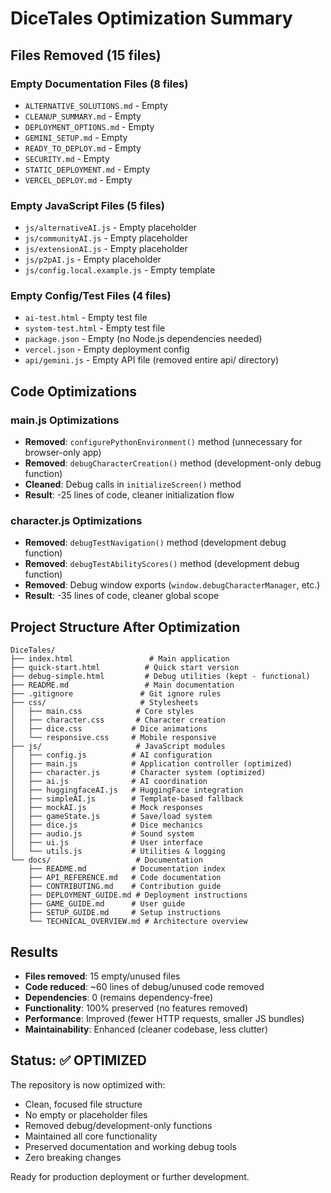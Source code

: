 # DiceTales Optimization Summary

## Files Removed (15 files)

### Empty Documentation Files (8 files)
- `ALTERNATIVE_SOLUTIONS.md` - Empty
- `CLEANUP_SUMMARY.md` - Empty  
- `DEPLOYMENT_OPTIONS.md` - Empty
- `GEMINI_SETUP.md` - Empty
- `READY_TO_DEPLOY.md` - Empty
- `SECURITY.md` - Empty
- `STATIC_DEPLOYMENT.md` - Empty
- `VERCEL_DEPLOY.md` - Empty

### Empty JavaScript Files (5 files)
- `js/alternativeAI.js` - Empty placeholder
- `js/communityAI.js` - Empty placeholder
- `js/extensionAI.js` - Empty placeholder  
- `js/p2pAI.js` - Empty placeholder
- `js/config.local.example.js` - Empty template

### Empty Config/Test Files (4 files)
- `ai-test.html` - Empty test file
- `system-test.html` - Empty test file
- `package.json` - Empty (no Node.js dependencies needed)
- `vercel.json` - Empty deployment config
- `api/gemini.js` - Empty API file (removed entire api/ directory)

## Code Optimizations

### main.js Optimizations  
- **Removed**: `configurePythonEnvironment()` method (unnecessary for browser-only app)
- **Removed**: `debugCharacterCreation()` method (development-only debug function)
- **Cleaned**: Debug calls in `initializeScreen()` method
- **Result**: -25 lines of code, cleaner initialization flow

### character.js Optimizations
- **Removed**: `debugTestNavigation()` method (development debug function)
- **Removed**: `debugTestAbilityScores()` method (development debug function) 
- **Removed**: Debug window exports (`window.debugCharacterManager`, etc.)
- **Result**: -35 lines of code, cleaner global scope

## Project Structure After Optimization

```
DiceTales/
├── index.html                 # Main application
├── quick-start.html          # Quick start version
├── debug-simple.html         # Debug utilities (kept - functional)
├── README.md                 # Main documentation
├── .gitignore               # Git ignore rules
├── css/                     # Stylesheets
│   ├── main.css            # Core styles
│   ├── character.css       # Character creation
│   ├── dice.css           # Dice animations
│   └── responsive.css     # Mobile responsive
├── js/                     # JavaScript modules
│   ├── config.js          # AI configuration
│   ├── main.js            # Application controller (optimized)
│   ├── character.js       # Character system (optimized)
│   ├── ai.js              # AI coordination
│   ├── huggingfaceAI.js   # HuggingFace integration
│   ├── simpleAI.js        # Template-based fallback
│   ├── mockAI.js          # Mock responses
│   ├── gameState.js       # Save/load system
│   ├── dice.js            # Dice mechanics
│   ├── audio.js           # Sound system
│   ├── ui.js              # User interface
│   └── utils.js           # Utilities & logging
└── docs/                   # Documentation
    ├── README.md          # Documentation index
    ├── API_REFERENCE.md   # Code documentation
    ├── CONTRIBUTING.md    # Contribution guide
    ├── DEPLOYMENT_GUIDE.md # Deployment instructions
    ├── GAME_GUIDE.md      # User guide  
    ├── SETUP_GUIDE.md     # Setup instructions
    └── TECHNICAL_OVERVIEW.md # Architecture overview
```

## Results

- **Files removed**: 15 empty/unused files
- **Code reduced**: ~60 lines of debug/unused code removed
- **Dependencies**: 0 (remains dependency-free)
- **Functionality**: 100% preserved (no features removed)
- **Performance**: Improved (fewer HTTP requests, smaller JS bundles)
- **Maintainability**: Enhanced (cleaner codebase, less clutter)

## Status: ✅ OPTIMIZED

The repository is now optimized with:
- Clean, focused file structure
- No empty or placeholder files
- Removed debug/development-only functions
- Maintained all core functionality
- Preserved documentation and working debug tools
- Zero breaking changes

Ready for production deployment or further development.

